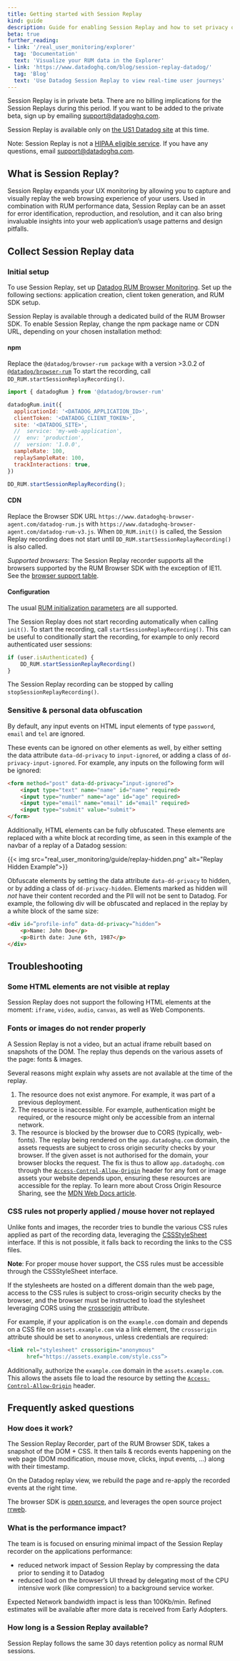 ```yaml
---
title: Getting started with Session Replay
kind: guide
description: Guide for enabling Session Replay and how to set privacy options
beta: true
further_reading:
- link: '/real_user_monitoring/explorer'
  tag: 'Documentation'
  text: 'Visualize your RUM data in the Explorer'
- link: 'https://www.datadoghq.com/blog/session-replay-datadog/'
  tag: 'Blog'
  text: 'Use Datadog Session Replay to view real-time user journeys'
---
```


<div class="alert alert-info"><p>Session Replay is in private beta. There are no billing implications for the Session Replays during this period. If you want to be added to the private beta, sign up by emailing <a href="mailto:support@datadoghq.com">support@datadoghq.com</a>.</p><p>Session Replay is available only on <a href="/getting_started/site/">the US1 Datadog site</a> at this time.</p>
<p>Note: Session Replay is not a <a href="https://www.datadoghq.com/legal/hipaa-eligible-services/">HIPAA eligible service</a>. If you have any questions, email <a href="mailto:support@datadoghq.com">support@datadoghq.com</a>.</p>
</div>

## What is Session Replay?

Session Replay expands your UX monitoring by allowing you to capture and visually replay the web browsing experience of your users.
Used in combination with RUM performance data, Session Replay can be an asset for error identification, reproduction, and resolution, and it can also bring invaluable insights into your web application’s usage patterns and design pitfalls.

## Collect Session Replay data

### Initial setup

To use Session Replay, set up [Datadog RUM Browser Monitoring][1]. Set up the following sections: application creation, client token generation, and RUM SDK setup.

Session Replay is available through a dedicated build of the RUM Browser SDK. To enable Session Replay, change the npm package name or CDN URL, depending on your chosen installation method:

#### npm
Replace the `@datadog/browser-rum package` with a version >3.0.2 of [`@datadog/browser-rum`][2] To start the recording, call `DD_RUM.startSessionReplayRecording()`.

``` javascript
import { datadogRum } from '@datadog/browser-rum'

datadogRum.init({
  applicationId: '<DATADOG_APPLICATION_ID>',
  clientToken: '<DATADOG_CLIENT_TOKEN>',
  site: '<DATADOG_SITE>',
  //  service: 'my-web-application',
  //  env: 'production',
  //  version: '1.0.0',
  sampleRate: 100,
  replaySampleRate: 100,
  trackInteractions: true,
})

DD_RUM.startSessionReplayRecording();
```

#### CDN
Replace the Browser SDK URL `https://www.datadoghq-browser-agent.com/datadog-rum.js` with `https://www.datadoghq-browser-agent.com/datadog-rum-v3.js`. When `DD_RUM.init()` is called, the Session Replay recording does not start until `DD_RUM.startSessionReplayRecording()` is also called.

*Supported browsers*: The Session Replay recorder supports all the browsers supported by the RUM Browser SDK with the exception of IE11. See the [browser support table][3].

#### Configuration

The usual [RUM initialization parameters][4] are all supported. 

The Session Replay does not start recording automatically when calling `init()`. To start the recording, call `startSessionReplayRecording()`. This can be useful to conditionally start the recording, for example to only record authenticated user sessions:

``` javascript
if (user.isAuthenticated) {
	DD_RUM.startSessionReplayRecording()
}
```

The Session Replay recording can be stopped by calling `stopSessionReplayRecording()`.

### Sensitive & personal data obfuscation

By default, any input events on HTML input elements of type `password`, `email` and `tel` are ignored.

These events can be ignored on other elements as well, by either setting the data attribute `data-dd-privacy` to `input-ignored`, or adding a class of `dd-privacy-input-ignored`. For example, any inputs on the following form will be ignored:

``` html
<form method="post" data-dd-privacy=”input-ignored”>
    <input type="text" name="name" id="name" required>
    <input type="number" name="age" id="age" required>
    <input type="email" name="email" id="email" required>
    <input type="submit" value="submit">
</form>
```

Additionally, HTML elements can be fully obfuscated. These elements are replaced with a white block at recording time, as seen in this example of the navbar of a replay of a Datadog session: 

{{< img src="real_user_monitoring/guide/replay-hidden.png" alt="Replay Hidden Example">}}

Obfuscate elements by setting the data attribute `data-dd-privacy` to hidden, or by adding a class of `dd-privacy-hidden`. Elements marked as hidden will *not* have their content recorded and the PII will not be sent to Datadog. For example, the following div will be obfuscated and replaced in the replay by a white block of the same size:

``` html
<div id=”profile-info” data-dd-privacy=”hidden”>
    <p>Name: John Doe</p>
    <p>Birth date: June 6th, 1987</p>
</div>
```

## Troubleshooting

### Some HTML elements are not visible at replay

Session Replay does not support the following HTML elements at the moment: `iframe`, `video`, `audio`, `canvas`, as well as Web Components.

### Fonts or images do not render properly

A Session Replay is not a video, but an actual iframe rebuilt based on snapshots of the DOM. The replay thus depends on the various assets of the page: fonts & images.

Several reasons might explain why assets are not available at the time of the replay.

1. The resource does not exist anymore. For example, it was part of a previous deployment.
2. The resource is inaccessible. For example, authentication might be required, or the resource might only be accessible from an internal network.
3. The resource is blocked by the browser due to CORS (typically, web-fonts). 
The replay being rendered on the `app.datadoghq.com` domain, the assets requests are subject to cross origin security checks by your browser. If the given asset is not authorised for the domain, your browser blocks the request.
The fix is thus to allow `app.datadoghq.com` through the [`Access-Control-Allow-Origin`][5] header for any font or image assets your website depends upon, ensuring these resources are accessible for the replay.
To learn more about Cross Origin Resource Sharing, see the [MDN Web Docs article][6].

### CSS rules not properly applied / mouse hover not replayed 

Unlike fonts and images, the recorder tries to bundle the various CSS rules applied as part of the recording data, leveraging the [CSSStyleSheet][7] interface. If this is not possible, it falls back to recording the links to the CSS files.

**Note**: For proper mouse hover support, the CSS rules must be accessible through the CSSStyleSheet interface.

If the stylesheets are hosted on a different domain than the web page, access to the CSS rules is subject to cross-origin security checks by the browser, and the browser must be instructed to load the stylesheet leveraging CORS using the [crossorigin][8] attribute.

For example, if your application is on the `example.com` domain and depends on a CSS file on `assets.example.com` via a link element, the `crossorigin` attribute should be set to `anonymous`, unless credentials are required:

``` html
<link rel="stylesheet" crossorigin="anonymous"
      href="https://assets.example.com/style.css”>
```

Additionally, authorize the `example.com` domain in the `assets.example.com`. This allows the assets file to load the resource by setting the [`Access-Control-Allow-Origin`][5] header.

## Frequently asked questions

### How does it work?

The Session Replay Recorder, part of the RUM Browser SDK, takes a snapshot of the DOM + CSS. It then tails & records events happening on the web page (DOM modification, mouse move, clicks, input events, …) along with their timestamp.

On the Datadog replay view, we rebuild the page and re-apply the recorded events at the right time.

The browser SDK is [open source][9], and leverages the open source project [rrweb][10].

### What is the performance impact?

The team is is focused on ensuring minimal impact of the Session Replay recorder on the applications performance: 

- reduced network impact of Session Replay by compressing the data prior to sending it to Datadog
- reduced load on the browser’s UI thread by delegating most of the CPU intensive work (like compression) to a background service worker.

Expected Network bandwidth impact is less than 100Kb/min. Refined estimates will be available after more data is received from Early Adopters.

### How long is a Session Replay available?

Session Replay follows the same 30 days retention policy as normal RUM sessions.

[1]: /real_user_monitoring/browser/#setup
[2]: https://www.npmjs.com/package/@datadog/browser-rum
[3]: https://github.com/DataDog/browser-sdk/blob/main/packages/rum/BROWSER_SUPPORT.md
[4]: /real_user_monitoring/browser/#initialization-parameters
[5]: https://developer.mozilla.org/en-US/docs/Web/HTTP/Headers/Access-Control-Allow-Origin
[6]: https://developer.mozilla.org/en-US/docs/Web/HTTP/CORS
[7]: https://developer.mozilla.org/en-US/docs/Web/API/CSSStyleSheet
[8]: https://developer.mozilla.org/en-US/docs/Web/HTML/Attributes/crossorigin
[9]: https://github.com/DataDog/browser-sdk
[10]: https://www.rrweb.io/
